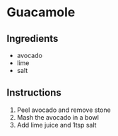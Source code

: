 # Guacamole
## Ingredients
* avocado
* lime
* salt
## Instructions
1. Peel avocado and remove stone
2. Mash the avocado in a bowl
3. Add lime juice and 1tsp salt
